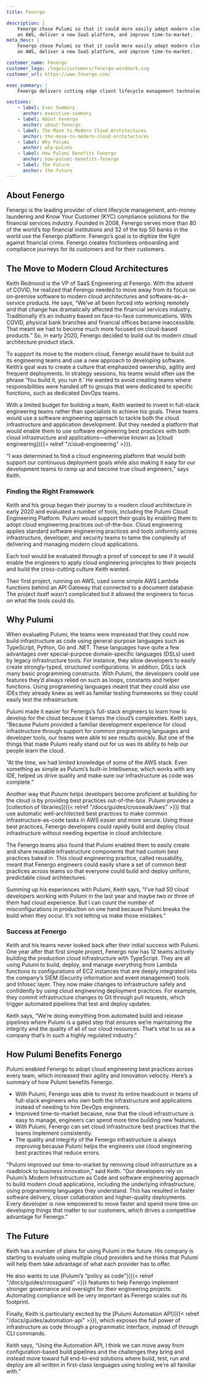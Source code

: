 ```yaml
---
title: Fenergo

description: |
    Fenergo chose Pulumi so that it could more easily adopt modern cloud architectures
    on AWS, deliver a new SaaS platform, and improve time-to-market.
meta_desc: |
    Fenergo chose Pulumi so that it could more easily adopt modern cloud architectures
    on AWS, deliver a new SaaS platform, and improve time-to-market.

customer_name: Fenergo
customer_logo: /logos/customers/fenergo-wordmark.svg
customer_url: https://www.fenergo.com/

exec_summary: |
    Fenergo delivers cutting edge client lifecycle management technology for financial institutions. The advent of COVID meant that Fenergo had to dramatically change the services they delivered, so Fenergo shifted its focus to creating SaaS applications built on modern cloud architectures. Fenergo’s lean, full-stack engineering teams sought an agile culture and cloud engineering best practices in order to deliver cloud applications rapidly and safely, but they needed a platform that would enable them to adopt cloud engineering best practices out-of-the-box. By selecting the Pulumi Cloud Engineering Platform, Fenergo improved its time-to-market by removing cloud infrastructure as a roadblock to business innovation. Its engineers can now build, deploy, and manage both cloud infrastructure and applications faster and with more confidence, using programming languages and software tools they already know. This has resulted in faster software delivery, closer collaboration and higher-quality deployments. Every developer is now empowered to move faster and spend more time on developing things that matter to customers, which drives a competitive advantage for Fenergo.

sections:
    - label: Exec Summary
      anchor: executive-summary
    - label: About Fenergo
      anchor: about-fenergo
    - label: The Move to Modern Cloud Architectures
      anchor: the-move-to-modern-cloud-architectures
    - label: Why Pulumi
      anchor: why-pulumi
    - label: How Pulumi Benefits Fenergo
      anchor: how-pulumi-benefits-fenergo
    - label: The Future
      anchor: the-future
---
```


## About Fenergo

Fenergo is the leading provider of client lifecycle management, anti-money laundering and Know Your Customer (KYC) compliance solutions for the financial services industry. Founded in 2008, Fenergo serves more than 80 of the world’s top financial institutions and 32 of the top 50 banks in the world use the Fenergo platform. Fenergo’s goal is to digitize the fight against financial crime. Fenergo creates frictionless onboarding and compliance journeys for its customers and for their customers.

## The Move to Modern Cloud Architectures

Keith Redmond is the VP of SaaS Engineering at Fenergo. With the advent of COVID, he realized that Ferengo needed to move away from its focus on on-premise software to modern cloud architectures and software-as-a-service products. He says, “We’ve all been forced into working remotely and that change has dramatically affected the financial services industry. Traditionally it’s an industry based on face-to-face communications. With COVID, physical bank branches and financial offices became inaccessible. That meant we had to become much more focused on cloud-based products.” So, in early 2020, Fenergo decided to build out its modern cloud architecture product stack.

To support its move to the modern cloud, Fenergo would have to build out its engineering teams and use a new approach to developing software. Keith’s goal was to create a culture that emphasized ownership, agility and frequent deployments. In strategy sessions, his teams would often use the phrase ‘You build it, you run it.’ He wanted to avoid creating teams where responsibilities were handed off to groups that were dedicated to specific functions, such as dedicated DevOps teams.

With a limited budget for building a team, Keith wanted to invest in full-stack engineering teams rather than specialists to achieve his goals. These teams would use a software engineering approach to tackle both the cloud infrastructure and application development. But they needed a platform that would enable them to use software engineering best practices with both cloud infrastructure and applications—otherwise known as [cloud engineering]({{< relref "/cloud-engineering" >}}).

“I was determined to find a cloud engineering platform that would both support our continuous deployment goals while also making it easy for our development teams to ramp up and become true cloud engineers,” says Keith.

### Finding the Right Framework

Keith and his group began their journey to a modern cloud architecture in early 2020 and evaluated a number of tools, including the Pulumi Cloud Engineering Platform. Pulumi would support their goals by enabling them to adopt cloud engineering practices out-of-the-box. Cloud engineering applies standard software engineering practices and tools uniformly across infrastructure, developer, and security teams to tame the complexity of delivering and managing modern cloud applications.

Each tool would be evaluated through a proof of concept to see if it would enable the engineers to apply cloud engineering principles to their projects and build the cross-cutting culture Keith wanted.

Their first project, running on AWS, used some simple AWS Lambda functions behind an API Gateway that connected to a document database. The project itself wasn’t complicated but it allowed the engineers to focus on what the tools could do.

## Why Pulumi

When evaluating Pulumi, the teams were impressed that they could now build infrastructure as code using general-purpose languages such as TypeScript, Python, Go and .NET. These languages have quite a few advantages over special-purpose domain-specific languages (DSLs) used by legacy infrastructure tools. For instance, they allow developers to easily create strongly-typed, structured configurations. In addition, DSLs lack many basic programming constructs. With Pulumi, the developers could use features they’d always relied on such as loops, constants and helper functions. Using programming languages meant that they could also use IDEs they already knew as well as familiar testing frameworks so they could easily test the infrastructure.

Pulumi made it easier for Fenergo’s full-stack engineers to learn how to develop for the cloud because it tames the cloud’s complexities. Keith says, “Because Pulumi  provided a familiar development experience for cloud infrastructure through support for common programming languages and developer tools, our teams were able to see results quickly. But one of the things that made Pulumi really stand out for us was its ability to help our people learn the cloud.

“At the time, we had limited knowledge of some of the AWS stack. Even something as simple as Pulumi’s built-in Intellisense, which works with any IDE, helped us drive quality and make sure our infrastructure as code was complete.”

Another way that Pulumi helps developers become proficient at building for the cloud is by providing best practices out-of-the-box. Pulumi provides a [collection of libraries]({{< relref "/docs/guides/crosswalk/aws" >}}) that use automatic well-architected best practices to make common infrastructure-as-code tasks in AWS easier and more secure. Using these best practices, Fenergo developers could rapidly build and deploy cloud infrastructure without needing expertise in cloud architecture.

The Fenergo teams also found that Pulumi enabled them to easily create and share reusable infrastructure components that had custom best practices baked in. This cloud engineering practice, called reusability, meant that Fenergo engineers could easily share a set of common best practices across teams so that everyone could build and deploy uniform, predictable cloud architectures.

Summing up his experiences with Pulumi, Keith says, "I've had 50 cloud developers
working with Pulumi in the last year and maybe two or three of them had cloud experience. But I can count the number of misconfigurations in production on one hand because Pulumi breaks the build when they occur. It's not letting us make those mistakes."

### Success at Fenergo

Keith and his teams never looked back after their initial success with Pulumi. One year after that first simple project, Fenergo now has 12 teams actively building the production cloud infrastructure with TypeScript. They are all using Pulumi to build, deploy, and manage everything from Lambda functions to configurations of EC2 instances that are deeply integrated into the company’s SIEM (Security information and event management) tools and Infosec layer. They now make changes to infrastructure safely and confidently by using cloud engineering deployment practices. For example, they commit infrastructure changes to Git through pull requests, which trigger automated pipelines that test and deploy updates.

Keith says, “We’re doing everything from automated build and release pipelines where Pulumi is a gated step that ensures we’re maintaining the integrity and the quality of all of our cloud resources. That’s vital to us as a company that’s in such a highly regulated industry.”

## How Pulumi Benefits Fenergo

Pulumi enabled Fenergo to adopt cloud engineering best practices across every team, which increased their agility and innovation velocity. Here’s a summary of how Pulumi benefits Fenergo.

- With Pulumi, Fenergo was able to invest its entire headcount in teams of full-stack engineers who own both the infrastructure and applications instead of needing to hire DevOps engineers.
- Improved time-to-market because,  now that the cloud infrastructure is easy to manage, engineers can spend more time building new features.
- With Pulumi, Fenergo can set cloud infrastructure best practices that the teams implement consistently.
- The quality and integrity of the Fenergo infrastructure is always improving because Pulumi helps the engineers use cloud engineering best practices that reduce errors.

"Pulumi improved our time-to-market by removing cloud infrastructure as a roadblock to business innovation," said Keith. "Our developers rely on Pulumi’s Modern Infrastructure as Code and software engineering approach to build modern cloud applications, including the underlying infrastructure, using programming languages they understand. This has resulted in faster software delivery, closer collaboration and higher-quality deployments. Every developer is now empowered to move faster and spend more time on developing things that matter to our customers, which drives a competitive advantage for Fenergo."

## The Future

Keith has a number of plans for using Pulumi in the future. His company is starting to evaluate using multiple cloud providers and he thinks that Pulumi will help them take advantage of what each provider has to offer.

He also wants to use [Pulumi’s “policy as code”]({{< relref "/docs/guides/crossguard" >}}) features to help Fenergo implement stronger governance and oversight for their engineering projects. Automating compliance will be very important as Fenergo scales out its footprint.

Finally, Keith is particularly excited by the [Pulumi Automation API]({{< relref "/docs/guides/automation-api" >}}), which exposes the full power of infrastructure as code through a programmatic interface, instead of through CLI commands.

Keith says, “Using the Automation API, I think we can move away from configuration-based build pipelines and the challenges they bring and instead move toward full end-to-end solutions where build, test, run and deploy are all written in first-class languages using tooling we’re all familiar with.”
